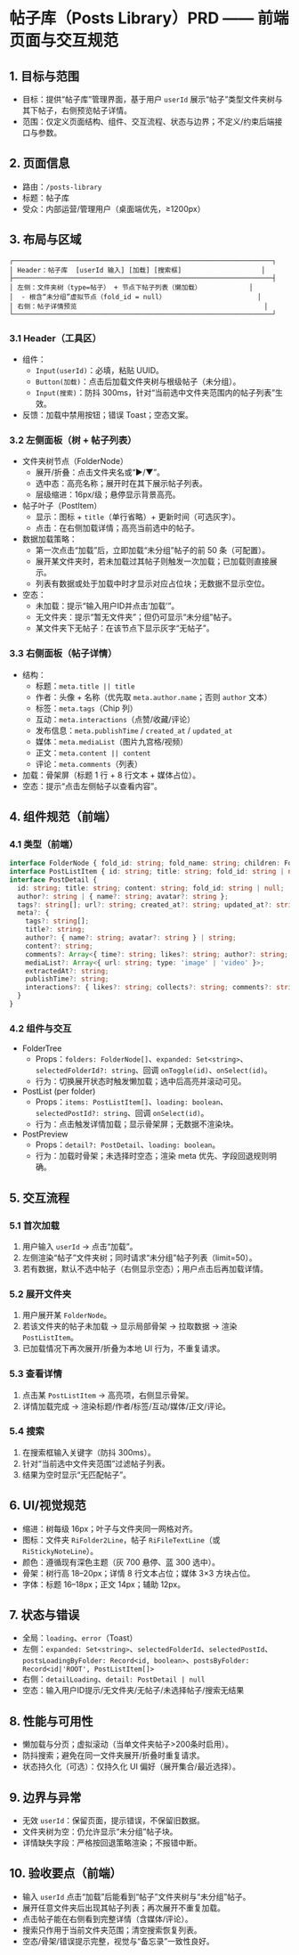 # 帖子库（Posts Library）PRD —— 前端页面与交互规范

## 1. 目标与范围
- 目标：提供“帖子库”管理界面，基于用户 `userId` 展示“帖子”类型文件夹树与其下帖子，右侧预览帖子详情。
- 范围：仅定义页面结构、组件、交互流程、状态与边界；不定义/约束后端接口与参数。

## 2. 页面信息
- 路由：`/posts-library`
- 标题：帖子库
- 受众：内部运营/管理用户（桌面端优先，≥1200px）

## 3. 布局与区域
```
┌─────────────────────────────────────────────────────────────────┐
│ Header：帖子库  [userId 输入] [加载] [搜索框]                    │
├─────────────────────────────────────────────────────────────────┤
│ 左侧：文件夹树（type=帖子） + 节点下帖子列表（懒加载）            │
│  - 根含“未分组”虚拟节点（fold_id = null）                       │
│ 右侧：帖子详情预览                                               │
└─────────────────────────────────────────────────────────────────┘
```

### 3.1 Header（工具区）
- 组件：
  - `Input(userId)`：必填，粘贴 UUID。
  - `Button(加载)`：点击后加载文件夹树与根级帖子（未分组）。
  - `Input(搜索)`：防抖 300ms，针对“当前选中文件夹范围内的帖子列表”生效。
- 反馈：加载中禁用按钮；错误 Toast；空态文案。

### 3.2 左侧面板（树 + 帖子列表）
- 文件夹树节点（FolderNode）
  - 展开/折叠：点击文件夹名或“▶/▼”。
  - 选中态：高亮名称；展开时在其下展示帖子列表。
  - 层级缩进：16px/级；悬停显示背景高亮。
- 帖子叶子（PostItem）
  - 显示：图标 + `title`（单行省略）+ 更新时间（可选灰字）。
  - 点击：在右侧加载详情；高亮当前选中的帖子。
- 数据加载策略：
  - 第一次点击“加载”后，立即加载“未分组”帖子的前 50 条（可配置）。
  - 展开某文件夹时，若未加载过其帖子则触发一次加载；已加载则直接展示。
  - 列表有数据或处于加载中时才显示对应占位块；无数据不显示空位。
- 空态：
  - 未加载：提示“输入用户ID并点击‘加载’”。
  - 无文件夹：提示“暂无文件夹”；但仍可显示“未分组”帖子。
  - 某文件夹下无帖子：在该节点下显示灰字“无帖子”。

### 3.3 右侧面板（帖子详情）
- 结构：
  - 标题：`meta.title || title`
  - 作者：头像 + 名称（优先取 `meta.author.name`；否则 `author` 文本）
  - 标签：`meta.tags`（Chip 列）
  - 互动：`meta.interactions`（点赞/收藏/评论）
  - 发布信息：`meta.publishTime` / `created_at` / `updated_at`
  - 媒体：`meta.mediaList`（图片九宫格/视频）
  - 正文：`meta.content || content`
  - 评论：`meta.comments`（列表）
- 加载：骨架屏（标题 1 行 + 8 行文本 + 媒体占位）。
- 空态：提示“点击左侧帖子以查看内容”。

## 4. 组件规范（前端）

### 4.1 类型（前端）
```ts
interface FolderNode { fold_id: string; fold_name: string; children: FolderNode[]; expanded?: boolean }
interface PostListItem { id: string; title: string; fold_id: string | null; updated_at: string }
interface PostDetail {
  id: string; title: string; content: string; fold_id: string | null;
  author?: string | { name?: string; avatar?: string };
  tags?: string[]; url?: string; created_at?: string; updated_at?: string;
  meta?: {
    tags?: string[];
    title?: string;
    author?: { name?: string; avatar?: string } | string;
    content?: string;
    comments?: Array<{ time?: string; likes?: string; author?: string; content?: string; location?: string }>;
    mediaList?: Array<{ url: string; type: 'image' | 'video' }>;
    extractedAt?: string;
    publishTime?: string;
    interactions?: { likes?: string; collects?: string; comments?: string };
  }
}
```

### 4.2 组件与交互
- FolderTree
  - Props：`folders: FolderNode[]`、`expanded: Set<string>`、`selectedFolderId?: string`、回调 `onToggle(id)`、`onSelect(id)`。
  - 行为：切换展开状态时触发懒加载；选中后高亮并滚动可见。
- PostList (per folder)
  - Props：`items: PostListItem[]`、`loading: boolean`、`selectedPostId?: string`、回调 `onSelect(id)`。
  - 行为：点击触发详情加载；显示骨架屏；无数据不渲染块。
- PostPreview
  - Props：`detail?: PostDetail`、`loading: boolean`。
  - 行为：加载时骨架；未选择时空态；渲染 meta 优先、字段回退规则明确。

## 5. 交互流程

### 5.1 首次加载
1) 用户输入 `userId` → 点击“加载”。
2) 左侧渲染“帖子”文件夹树；同时请求“未分组”帖子列表（limit=50）。
3) 若有数据，默认不选中帖子（右侧显示空态）；用户点击后再加载详情。

### 5.2 展开文件夹
1) 用户展开某 `FolderNode`。
2) 若该文件夹的帖子未加载 → 显示局部骨架 → 拉取数据 → 渲染 `PostListItem`。
3) 已加载情况下再次展开/折叠为本地 UI 行为，不重复请求。

### 5.3 查看详情
1) 点击某 `PostListItem` → 高亮项，右侧显示骨架。
2) 详情加载完成 → 渲染标题/作者/标签/互动/媒体/正文/评论。

### 5.4 搜索
1) 在搜索框输入关键字（防抖 300ms）。
2) 针对“当前选中文件夹范围”过滤帖子列表。
3) 结果为空时显示“无匹配帖子”。

## 6. UI/视觉规范
- 缩进：树每级 16px；叶子与文件夹同一网格对齐。
- 图标：文件夹 `RiFolder2Line`，帖子 `RiFileTextLine`（或 `RiStickyNoteLine`）。
- 颜色：遵循现有深色主题（灰 700 悬停、蓝 300 选中）。
- 骨架：树行高 18–20px；详情 8 行文本占位；媒体 3×3 方块占位。
- 字体：标题 16–18px；正文 14px；辅助 12px。

## 7. 状态与错误
- 全局：`loading`、`error`（Toast）
- 左侧：`expanded: Set<string>`、`selectedFolderId`、`selectedPostId`、`postsLoadingByFolder: Record<id, boolean>`、`postsByFolder: Record<id|'ROOT', PostListItem[]>`
- 右侧：`detailLoading`、`detail: PostDetail | null`
- 空态：输入用户ID提示/无文件夹/无帖子/未选择帖子/搜索无结果

## 8. 性能与可用性
- 懒加载与分页；虚拟滚动（当单文件夹帖子>200条时启用）。
- 防抖搜索；避免在同一文件夹展开/折叠时重复请求。
- 状态持久化（可选）：仅持久化 UI 偏好（展开集合/最近选择）。

## 9. 边界与异常
- 无效 `userId`：保留页面，提示错误，不保留旧数据。
- 文件夹树为空：仍允许显示“未分组”帖子块。
- 详情缺失字段：严格按回退策略渲染；不报错中断。

## 10. 验收要点（前端）
- 输入 `userId` 点击“加载”后能看到“帖子”文件夹树与“未分组”帖子。
- 展开任意文件夹后出现其帖子列表；再次展开不重复加载。
- 点击帖子能在右侧看到完整详情（含媒体/评论）。
- 搜索只作用于当前文件夹范围；清空搜索恢复列表。
- 空态/骨架/错误提示完整，视觉与“备忘录”一致性良好。
